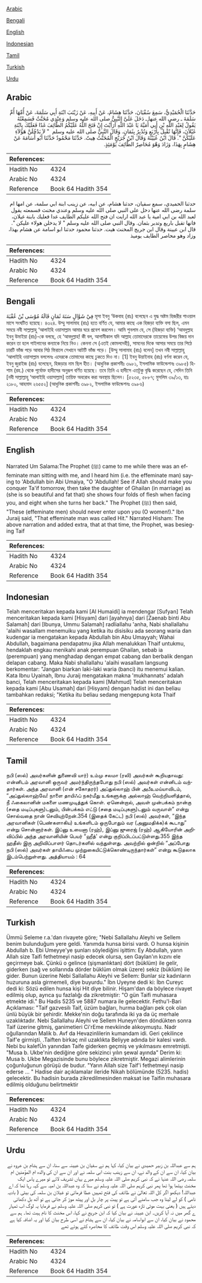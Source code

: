 [Arabic](#arabic)

[Bengali](#bengali)

[English](#english)

[Indonesian](#indonesian)

[Tamil](#tamil)

[Turkish](#turkish)

[Urdu](#urdu)

## Arabic


<div dir="rtl" lang="ar" style={{fontSize:'larger',backgroundColor:'#f8f9fa',padding:20}}>
حَدَّثَنَا الْحُمَيْدِيُّ، سَمِعَ سُفْيَانَ، حَدَّثَنَا هِشَامٌ، عَنْ أَبِيهِ، عَنْ زَيْنَبَ ابْنَةِ أَبِي سَلَمَةَ، عَنْ أُمِّهَا أُمِّ سَلَمَةَ ـ رضى الله عنها ـ دَخَلَ عَلَىَّ النَّبِيُّ صلى الله عليه وسلم وَعِنْدِي مُخَنَّثٌ فَسَمِعْتُهُ يَقُولُ لِعَبْدِ اللَّهِ بْنِ أَبِي أُمَيَّةَ يَا عَبْدَ اللَّهِ أَرَأَيْتَ إِنْ فَتَحَ اللَّهُ عَلَيْكُمُ الطَّائِفَ غَدًا فَعَلَيْكَ بِابْنَةِ غَيْلاَنَ، فَإِنَّهَا تُقْبِلُ بِأَرْبَعٍ وَتُدْبِرُ بِثَمَانٍ‏.‏ وَقَالَ النَّبِيُّ صلى الله عليه وسلم ‏ "‏ لاَ يَدْخُلَنَّ هَؤُلاَءِ عَلَيْكُنَّ ‏"‏‏.‏ قَالَ ابْنُ عُيَيْنَةَ وَقَالَ ابْنُ جُرَيْجٍ الْمُخَنَّثُ هِيتٌ‏.‏ حَدَّثَنَا مَحْمُودٌ حَدَّثَنَا أَبُو أُسَامَةَ عَنْ هِشَامٍ بِهَذَا، وَزَادَ وَهْوَ مُحَاصِرٌ الطَّائِفَ يَوْمَئِذٍ‏.‏
</div>
<div style={{backgroundColor:'#f8f9fa',padding:20, marginBottom: 10}}><table> <thead> <tr> <th>References:</th> <th></th> </tr> </thead> <tbody><tr><td>Hadith No</td><td>4324</td></tr><tr><td>Arabic No</td><td>4324</td></tr><tr><td>Reference</td><td>Book 64 Hadith 354</td></tr></tbody></table></div>


<div dir="rtl" lang="ar" style={{fontSize:'larger',backgroundColor:'#f8f9fa',padding:20}}>
حدثنا الحميدي، سمع سفيان، حدثنا هشام، عن ابيه، عن زينب ابنة ابي سلمة، عن امها ام سلمة رضى الله عنها دخل على النبي صلى الله عليه وسلم وعندي مخنث فسمعته يقول لعبد الله بن ابي امية يا عبد الله ارايت ان فتح الله عليكم الطايف غدا فعليك بابنة غيلان، فانها تقبل باربع وتدبر بثمان. وقال النبي صلى الله عليه وسلم " لا يدخلن هولاء عليكن ". قال ابن عيينة وقال ابن جريج المخنث هيت. حدثنا محمود حدثنا ابو اسامة عن هشام بهذا، وزاد وهو محاصر الطايف يوميذ
</div>
<div style={{backgroundColor:'#f8f9fa',padding:20, marginBottom: 10}}><table> <thead> <tr> <th>References:</th> <th></th> </tr> </thead> <tbody><tr><td>Hadith No</td><td>4324</td></tr><tr><td>Arabic No</td><td>4324</td></tr><tr><td>Reference</td><td>Book 64 Hadith 354</td></tr></tbody></table></div>

## Bengali


<div dir="ltr" lang="bn" style={{fontSize:'larger',backgroundColor:'#f8f9fa',padding:20}}>
فِيْ شَوَّالٍ سَنَةَ ثَمَانٍ قَالَهُ مُوْسَى بْنُ عُقْبَةَ মূসা ইবনু ‘উকবাহ (রাঃ) বলেছেন এ যুদ্ধ অষ্টম হিজরীর শাওয়াল মাসে সংঘটিত হয়েছে। ৪৩২৪. উম্মু সালামাহ (রাঃ) হতে বর্ণিত যে, আমার কাছে এক হিজড়া ব্যক্তি বসা ছিল, এমন সময়ে নবী সাল্লাল্লাহু ‘আলাইহি ওয়াসাল্লাম আমার ঘরে প্রবেশ করলেন। আমি শুনলাম যে, সে (হিজড়া ব্যক্তি) ‘আবদুল্লাহ ইবনু উমাইয়া (রাঃ)-কে বলছে, হে ‘আবদুল্লাহ! কী বল, আগামীকাল যদি আল্লাহ তোমাদেরকে তায়েফের উপর বিজয় দান করেন তা হলে গাইলানের কন্যাকে নিয়ে নিও। কেননা সে (এতই কোমলদেহী), সামনের দিকে আসার সময়ে তার পিঠে চারটি ভাঁজ পড়ে আবার পিঠ ফিরালে সেখানে আটটি ভাঁজ পড়ে। [উম্মু সালামাহ (রাঃ) বলেন] তখন নবী সাল্লাল্লাহু ‘আলাইহি ওয়াসাল্লাম বললেনঃ এদেরকে তোমাদের কাছে ঢুকতে দিও না। [1] ইবনু উয়াইনাহ (রাঃ) বর্ণনা করেন যে, ইবনু জুরাইজ (রাঃ) বলেছেন, হিজড়ার নাম ছিল হীত। (আধুনিক প্রকাশনীঃ ৩৯৮১, ইসলামিক ফাউন্ডেশনঃ ৩৯৮৫) হিশাম (রহ.) থেকে পূর্বোক্ত হাদীসের অনুরূপ বর্ণিত হয়েছে। তবে তিনি এ হাদীসে এতটুকু বৃদ্ধি করেছেন যে, সেদিন তিনি [নবী সাল্লাল্লাহু ‘আলাইহি ওয়াসাল্লাম] তায়িফ অবরোধ করা অবস্থায় ছিলেন। [৫২৩৫, ৫৮৮৭; মুসলিম ৩৯/১৩, হাঃ ২১৮০, আহমাদ ২৬৫৫২] (আধুনিক প্রকাশনীঃ ৩৯৮২, ইসলামিক ফাউন্ডেশনঃ ৩৯৮৬)
</div>
<div style={{backgroundColor:'#f8f9fa',padding:20, marginBottom: 10}}><table> <thead> <tr> <th>References:</th> <th></th> </tr> </thead> <tbody><tr><td>Hadith No</td><td>4324</td></tr><tr><td>Arabic No</td><td>4324</td></tr><tr><td>Reference</td><td>Book 64 Hadith 354</td></tr></tbody></table></div>

## English


<div dir="ltr" lang="en" style={{fontSize:'larger',backgroundColor:'#f8f9fa',padding:20}}>
Narrated Um Salama:The Prophet (ﷺ) came to me while there was an effeminate man sitting with me, and I heard him (i.e. the effeminate man) saying to 'Abdullah bin Abi Umaiya, "O 'Abdullah! See if Allah should make you conquer Ta'if tomorrow, then take the daughter of Ghailan (in marriage) as (she is so beautiful and fat that) she shows four folds of flesh when facing you, and eight when she turns her back." The Prophet (ﷺ) then said, "These (effeminate men) should never enter upon you (O women!)." Ibn Juraij said, "That effeminate man was called Hit." Narrated Hisham: The above narration and added extra, that at that time, the Prophet, was besieging Taif
</div>
<div style={{backgroundColor:'#f8f9fa',padding:20, marginBottom: 10}}><table> <thead> <tr> <th>References:</th> <th></th> </tr> </thead> <tbody><tr><td>Hadith No</td><td>4324</td></tr><tr><td>Arabic No</td><td>4324</td></tr><tr><td>Reference</td><td>Book 64 Hadith 354</td></tr></tbody></table></div>

## Indonesian


<div dir="ltr" lang="id" style={{fontSize:'larger',backgroundColor:'#f8f9fa',padding:20}}>
Telah menceritakan kepada kami [Al Humaidi] ia mendengar [Sufyan] Telah menceritakan kepada kami [Hisyam] dari [ayahnya] dari [Zaenab binti Abu Salamah] dari [Ibunya, Ummu Salamah] radliallahu 'anha, Nabi shallallahu 'alaihi wasallam menemuiku yang ketika itu disisiku ada seorang waria dan kudengar ia mengatakan kepada Abdullah bin Abu Umayyah; Wahai Abdullah, bagaimana pendapatmu jika Allah menalukkan Thaif untukmu, hendaklah engkau menikahi anak perempuan Ghailan, sebab ia (perempuan) yang menghadap dengan empat cabang dan berbalik dengan delapan cabang. Maka Nabi shallallahu 'alaihi wasallam langsung berkomentar: "Jangan biarkan laki-laki waria (banci) itu menemui kalian. Kata Ibnu Uyainah, Ibnu Juraij mengatakan makna 'mukhannats' adalah banci, Telah menceritakan kepada kami [Mahmud] Telah menceritakan kepada kami [Abu Usamah] dari [Hisyam] dengan hadist ini dan beliau tambahkan redaksi; "Ketika itu beliau sedang mengepung kota Thaif
</div>
<div style={{backgroundColor:'#f8f9fa',padding:20, marginBottom: 10}}><table> <thead> <tr> <th>References:</th> <th></th> </tr> </thead> <tbody><tr><td>Hadith No</td><td>4324</td></tr><tr><td>Arabic No</td><td>4324</td></tr><tr><td>Reference</td><td>Book 64 Hadith 354</td></tr></tbody></table></div>

## Tamil


<div dir="ltr" lang="ta" style={{fontSize:'larger',backgroundColor:'#f8f9fa',padding:20}}>
நபி (ஸல்) அவர்களின் துணைவி யார்) உம்மு சலமா (ரலி) அவர்கள் கூறியதாவது: என்னிடம் அரவானி ஒருவர் அமர்ந்திருந்தபோது நபி (ஸல்) அவர்கள் என்னிடம் வந்தார்கள். அந்த அரவானி (என் சகோதரர்) அப்துல்லாஹ் பின் அபீஉமய்யாவிடம், “அப்துல்லாஹ்வே! நாளை தாயிஃப் நகர்மீது உங்களுக்கு அல்லாஹ் வெற்றியளித்தால், நீ ஃகைலானின் மகளை மணமுடித்துக் கொள். ஏனென்றால், அவள் முன்பக்கம் நான்கு (சதை மடிப்புகளு)டனும், பின்பக்கம் எட்டு (சதை மடிப்புகளு)டனும் வருவாள்” என்று சொல்வதை நான் செவியுற்றேன்.354 (இதைக் கேட்ட) நபி (ஸல்) அவர்கள், “இந்த அரவானிகள் (பெண்களாகிய) உங்களிடம் ஒருபோதும் வர (அனுமதிக்க)க் கூடாது” என்று சொன்னார்கள். இப்னு உயைனா (ரஹ்), இப்னு ஜுரைஜ் (ரஹ்) ஆகியோரின் அறிவிப்பில் அந்த அரவானியின் பெயர் “ஹீத்' என்று குறிப்பிடப்பட்டுள்ளது.355 இந்த ஹதீஸ் இரு அறிவிப்பாளர் தொடர்களில் வந்துள்ளது. அவற்றில் ஒன்றில் “அப்போது நபி (ஸல்) அவர்கள் தாயிஃபை முற்றுகையிட்டுக்கொண்டிருந்தார்கள்” என்று கூடுதலாக இடம்பெற்றுள்ளது. அத்தியாயம் : 64
</div>
<div style={{backgroundColor:'#f8f9fa',padding:20, marginBottom: 10}}><table> <thead> <tr> <th>References:</th> <th></th> </tr> </thead> <tbody><tr><td>Hadith No</td><td>4324</td></tr><tr><td>Arabic No</td><td>4324</td></tr><tr><td>Reference</td><td>Book 64 Hadith 354</td></tr></tbody></table></div>

## Turkish


<div dir="ltr" lang="tr" style={{fontSize:'larger',backgroundColor:'#f8f9fa',padding:20}}>
Ümmü Seleme r.a.'dan rivayete göre; "Nebi Sallallahu Aleyhi ve Sellem benim bulunduğum yere geldi. Yanımda hunsa birisi vardı. O hunsa kişinin Abdullah b. Ebi Umeyye'ye şunları söylediğini işittim: Ey Abdullah, yarın Allah size Taifi fethetmeyi nasip edecek olursa, sen Gaylan'ın kızını ele geçirmeye bak. Çünkü o gelince (şişmanlıktan) dört (büklüm) ile gelir, giderken (sağ ve sollarında dörder büklüm olmak üzere) sekiz (büklüm) ile gider. Bunun üzerine Nebi Sallallahu Aleyhi ve Sellem: Bunlar siz kadınların huzuruna asla girmemeli, diye buyurdu." İbn Uyeyne dedi ki: İbn Cureyc dedi ki: Sözü edilen hunsa kişi Hit diye bilinir. Hişam'dan da böylece rivayet edilmiş olup, ayrıca şu fazlalığı da zikretmiştir: "O gün Taifi muhasara etmekte idi." Bu Hadis 5235 ve 5887 numara ile gelecektir. Fethu'l-Bari Açıklaması: "Taif gazvesilı Taif, üzüm bağları, hurma bağları pek çok olan ünlü büyük bir şehirdir. Mekke'nin doğu tarafında iki ya da üç merhale uzaklıktadır. Nebi Sallallahu Aleyhi ve Sellem Huneyn'den döndükten sonra Taif üzerine gitmiş, ganimetieri Ci'rEme mevkiinde alıkoymuştu. Nadr oğullarından Malik b. Avf da Hevazinlilerin kumandam idi. Geri çekilince Taif'e girmişti. .Taiften birkaç mil uzaklıkta Beliyye adında bir kalesi vardı. Nebi bu kalefÜn yanından Taife giderken geçmiş ve yıkılmasını emretmişti. "Musa b. Ukbe'nin dediğine göre sekizinci yılın şewal ayında" Derim ki: Musa b. Ukbe Megazisinde bunu böylece zikretmiştir. Megazi alimlerinin çoğunluğunun görüşü de budur. "Yarın Allah size Taif'i fethetmeyi nasip ederse ... " Hadise dair açıklamalar ileride Nikah bölümünde (5235. hadis) gelecektir. Bu hadisin burada zikredilmesinden maksat ise Taifin muhasara edilmiş olduğunu belirtmektir
</div>
<div style={{backgroundColor:'#f8f9fa',padding:20, marginBottom: 10}}><table> <thead> <tr> <th>References:</th> <th></th> </tr> </thead> <tbody><tr><td>Hadith No</td><td>4324</td></tr><tr><td>Arabic No</td><td>4324</td></tr><tr><td>Reference</td><td>Book 64 Hadith 354</td></tr></tbody></table></div>

## Urdu


<div dir="rtl" lang="ur" style={{fontSize:'larger',backgroundColor:'#f8f9fa',padding:20}}>
ہم سے عبداللہ بن زبیر حمیدی نے بیان کیا، کہا ہم نے سفیان بن عیینہ سے سنا، ان سے ہشام بن عروہ نے بیان کیا، ان سے ان کے والد نے، ان سے زینب بنت ابی سلمہ نے اور ان سے ان کی والدہ ام المؤمنین ام سلمہ رضی اللہ عنہا نے کہ نبی کریم صلی اللہ علیہ وسلم میرے یہاں تشریف لائے تو میرے پاس ایک مخنث بیٹھا ہوا تھا پھر نبی کریم صلی اللہ علیہ وسلم نے سنا کہ وہ عبداللہ بن امیہ سے کہہ رہا تھا کہ اے عبداللہ! دیکھو اگر کل اللہ تعالیٰ نے طائف کی فتح تمہیں عطا فرمائی تو غیلان بن سلمہ کی بیٹی ( بادیہ نامی ) کو لے لینا وہ جب سامنے آتی ہے تو پیٹ پر چار بل اور پیٹھ موڑ کر جاتی ہے تو آٹھ بل دکھائی دیتے ہیں ( یعنی بہت موٹی تازہ عورت ہے ) تو نبی کریم صلی اللہ علیہ وسلم نے فرمایا یہ لوگ اب تمہار ے گھر میں نہ آیا کریں۔ ابن عیینہ نے بیان کیا کہ ابن جریج نے کہا، اس مخنث کا نام ہیت تھا۔ ہم سے محمود نے بیان کیا، ان سے ابواسامہ نے بیان کیا، ان سے ہشام نے اسی طرح بیان کیا اور یہ اضافہ کیا ہے کہ نبی کریم صلی اللہ علیہ وسلم اس وقت طائف کا محاصرہ کئے ہوئے تھے
</div>
<div style={{backgroundColor:'#f8f9fa',padding:20, marginBottom: 10}}><table> <thead> <tr> <th>References:</th> <th></th> </tr> </thead> <tbody><tr><td>Hadith No</td><td>4324</td></tr><tr><td>Arabic No</td><td>4324</td></tr><tr><td>Reference</td><td>Book 64 Hadith 354</td></tr></tbody></table></div>